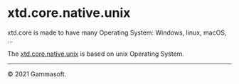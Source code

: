 
# xtd.core.native.unix

xtd.core is made to have many Operating System: Windows, linux, macOS, ...

The [xtd.core.native.unix](.) is based on unix Operating System.

______________________________________________________________________________________________

© 2021 Gammasoft.

